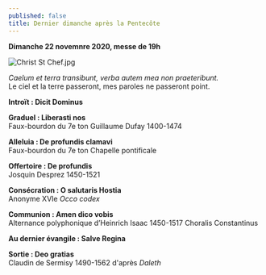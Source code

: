 ```yaml
---
published: false
title: Dernier dimanche après la Pentecôte
---
```

**Dimanche 22 novemnre 2020, messe de 19h**  

![Christ St Chef.jpg]({{site.baseurl}}/images/Christ%20St%20Chef.jpg)

*Caelum et terra transibunt, verba autem mea non praeteribunt.*  
Le ciel et la terre passeront, mes paroles ne passeront point.

**Introït : Dicit Dominus**

**Graduel : Liberasti nos**  
Faux-bourdon du 7e ton Guillaume Dufay 1400-1474

**Alleluia : De profundis clamavi**  
Faux-bourdon du 7e ton Chapelle pontificale

**Offertoire : De profundis**  
Josquin Desprez 1450-1521

**Consécration : O salutaris Hostia**  
Anonyme XVIe *Occo codex*

**Communion : Amen dico vobis**  
Alternance polyphonique d’Heinrich Isaac 1450-1517 Choralis Constantinus

**Au dernier évangile : Salve Regina**  

**Sortie : Deo gratias**  
Claudin de Sermisy 1490-1562 d'après *Daleth*